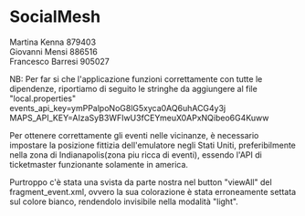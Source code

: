 # SocialMesh
Martina Kenna 879403 <br/>
Giovanni Mensi 886516 <br/>
Francesco Barresi 905027 <br/>

NB: Per far si che l'applicazione funzioni correttamente con tutte le dipendenze, riportiamo di seguito le stringhe da aggiungere al file "local.properties" <br/>
events_api_key=ymPPalpoNoG8lG5xyca0AQ6uhACG4y3j <br/>
MAPS_API_KEY=AIzaSyB3WFIwU3fCEYmeuX0APxNQibeo6G4Kuww <br/>

Per ottenere correttamente gli eventi nelle vicinanze, è necessario impostare la posizione fittizia dell'emulatore negli Stati Uniti, preferibilmente nella zona di Indianapolis(zona piu ricca di eventi), essendo l'API di ticketmaster funzionante solamente in america.

Purtroppo c'è stata una svista da parte nostra nel button "viewAll" del fragment_event.xml, ovvero la sua colorazione è stata erroneamente settata sul colore bianco, rendendolo invisibile nella modalità "light". <br/>
